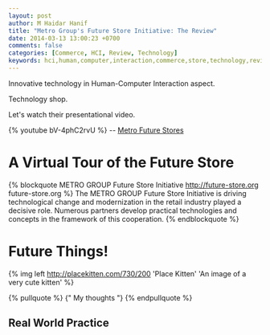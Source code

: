```yaml
---
layout: post
author: M Haidar Hanif
title: "Metro Group's Future Store Initiative: The Review"
date: 2014-03-13 13:00:23 +0700
comments: false
categories: [Commerce, HCI, Review, Technology]
keywords: hci,human,computer,interaction,commerce,store,technology,review
---
```


Innovative technology in Human-Computer Interaction aspect.

Technology shop.

Let's watch their presentational video.

{% youtube bV-4phC2rvU %}
-- [Metro Future Stores](http://youtu.be/bV-4phC2rvU)

# A Virtual Tour of the Future Store

{% blockquote METRO GROUP Future Store Initiative http://future-store.org future-store.org %}
The METRO GROUP Future Store Initiative is driving technological change and modernization in the retail industry played a decisive role. Numerous partners develop practical technologies and concepts in the framework of this cooperation.
{% endblockquote %}

# Future Things!

{% img left http://placekitten.com/730/200 'Place Kitten' 'An image of a very cute kitten' %}

{% pullquote %}
{" My thoughts "}
{% endpullquote %}

Real World Practice
-------------------



